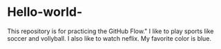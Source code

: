 # Hello-world-
This repository is for practicing the GitHub Flow."
I like to play sports like soccer and vollyball. I also like to watch neflix. My favorite color is blue. 
